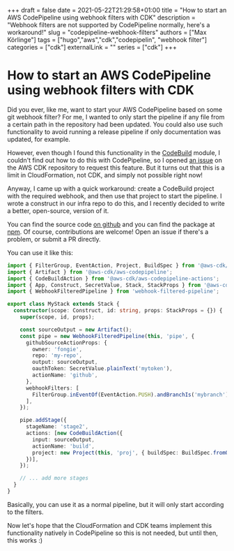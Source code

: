+++ 
draft = false
date = 2021-05-22T21:29:58+01:00
title = "How to start an AWS CodePipeline using webhook filters with CDK"
description = "Webhook filters are not supported by CodePipeline normally, here's a workaround!"
slug = "codepipeline-webhook-filters"
authors = ["Max Körlinge"]
tags = ["hugo","aws","cdk","codepipelin", "webhook filter"]
categories = ["cdk"]
externalLink = ""
series = ["cdk"]
+++

# How to start an AWS CodePipeline using webhook filters with CDK

Did you ever, like me, want to start your AWS CodePipeline based on some git webhook filter? For me, I wanted to only start the pipeline if any file from a certain path in the repository had been updated. You could also use such functionality to avoid running a release pipeline if only documentation was updated, for example.

However, even though I found this functionality in the [CodeBuild](https://docs.aws.amazon.com/cdk/api/latest/docs/aws-codebuild-readme.html#githubsource-and-githubenterprisesource) module, I couldn't find out how to do this with CodePipeline, so I opened [an issue](https://github.com/aws/aws-cdk/issues/10265) on the AWS CDK repository to request this feature. But it turns out that this is a limit in CloudFormation, not CDK, and simply not possible right now!

Anyway, I came up with a quick workaround: create a CodeBuild project with the required webhook, and then use that project to start the pipeline. I wrote a construct in our infra repo to do this, and I recently decided to write a better, open-source, version of it.

You can find the source code [on github](https://github.com/fongie/webhook-filtered-pipeline) and you can find the package at [npm](https://www.npmjs.com/package/webhook-filtered-pipeline). Of course, contributions are welcome! Open an issue if there's a problem, or submit a PR directly.

You can use it like this:

```typescript
import { FilterGroup, EventAction, Project, BuildSpec } from '@aws-cdk/aws-codebuild';
import { Artifact } from '@aws-cdk/aws-codepipeline';
import { CodeBuildAction } from '@aws-cdk/aws-codepipeline-actions';
import { App, Construct, SecretValue, Stack, StackProps } from '@aws-cdk/core';
import { WebhookFilteredPipeline } from 'webhook-filtered-pipeline';

export class MyStack extends Stack {
  constructor(scope: Construct, id: string, props: StackProps = {}) {
    super(scope, id, props);

    const sourceOutput = new Artifact();
    const pipe = new WebhookFilteredPipeline(this, 'pipe', {
      githubSourceActionProps: {
        owner: 'fongie',
        repo: 'my-repo',
        output: sourceOutput,
        oauthToken: SecretValue.plainText('mytoken'),
        actionName: 'github',
      },
      webhookFilters: [
        FilterGroup.inEventOf(EventAction.PUSH).andBranchIs('mybranch').andFilePathIsNot('*.md'),
      ],
    });

    pipe.addStage({
      stageName: 'stage2',
      actions: [new CodeBuildAction({
        input: sourceOutput,
        actionName: 'build',
        project: new Project(this, 'proj', { buildSpec: BuildSpec.fromObject({}) }),
      })],
    });

    // ... add more stages
  }
}
```

Basically, you can use it as a normal pipeline, but it will only start according to the filters.

Now let's hope that the CloudFormation and CDK teams implement this functionality natively in CodePipeline so this is not needed, but until then, this works :)



